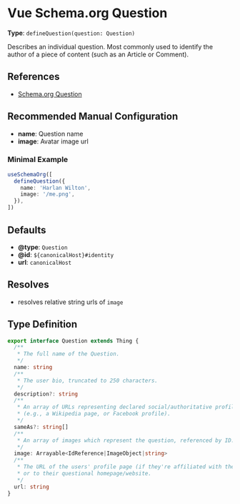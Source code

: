 # Vue Schema.org Question

**Type**: `defineQuestion(question: Question)`

Describes an individual question. Most commonly used to identify the author of a piece of content (such as an Article or Comment).

## References

- [Schema.org Question](https://schema.org/Question)

## Recommended Manual Configuration

- **name**: Question name
- **image**: Avatar image url

### Minimal Example
```ts
useSchemaOrg([
  defineQuestion({
    name: 'Harlan Wilton',
    image: '/me.png',
  }),
])
```

## Defaults

- **@type**: `Question`
- **@id**: `${canonicalHost}#identity`
- **url**: `canonicalHost`

## Resolves

- resolves relative string urls of `image`


## Type Definition

```ts
export interface Question extends Thing {
  /**
   * The full name of the Question.
   */
  name: string
  /**
   * The user bio, truncated to 250 characters.
   */
  description?: string
  /**
   * An array of URLs representing declared social/authoritative profiles of the question
   * (e.g., a Wikipedia page, or Facebook profile).
   */
  sameAs?: string[]
  /**
   * An array of images which represent the question, referenced by ID.
   */
  image: Arrayable<IdReference|ImageObject|string>
  /**
   * The URL of the users' profile page (if they're affiliated with the site in question),
   * or to their questional homepage/website.
   */
  url: string
}
```
